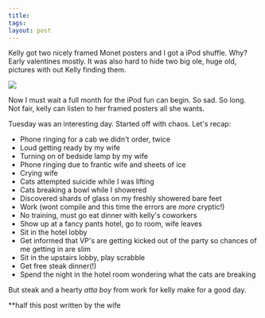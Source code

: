 ```yaml
---
title:
tags:
layout: post
---
```

Kelly got two nicely framed Monet posters and I got a iPod shuffle. Why? Early valentines mostly. It was also hard to hide two big ole, huge old, pictures with out Kelly finding them.

<img src="http://photos.fuzzymonk.com/blog/image/595/ipodshuffle.gif" />

Now I must wait a full month for the iPod fun can begin.  So sad.  So long. Not fair, kelly can listen to her framed posters all she wants.

Tuesday was an interesting day.  Started off with chaos. Let's recap:

 * Phone ringing for a cab we didn't order, twice
 * Loud getting ready by my wife
 * Turning on of bedside lamp by my wife
 * Phone ringing due to frantic wife and sheets of ice
 * Crying wife
 * Cats attempted suicide while I was lifting
 * Cats breaking a bowl while I showered
 * Discovered shards of glass on my freshly showered bare feet
 * Work (wont compile and this time the errors are _more_ cryptic!)
 * No training, must go eat dinner with kelly's coworkers
 * Show up at a fancy pants hotel, go to room, wife leaves
 * Sit in the hotel lobby
 * Get informed that VP's are getting kicked out of the party so chances of me getting in are slim
 * Sit in the upstairs lobby, play scrabble
 * Get free steak dinner(!)
 * Spend the night in the hotel room wondering what the cats are breaking

But steak and a hearty _atta boy_ from work for kelly make for a good day.

\*\*half this post written by the wife




